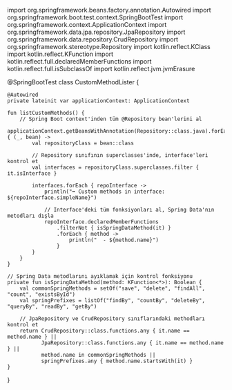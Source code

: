 import org.springframework.beans.factory.annotation.Autowired
import org.springframework.boot.test.context.SpringBootTest
import org.springframework.context.ApplicationContext
import org.springframework.data.jpa.repository.JpaRepository
import org.springframework.data.repository.CrudRepository
import org.springframework.stereotype.Repository
import kotlin.reflect.KClass
import kotlin.reflect.KFunction
import kotlin.reflect.full.declaredMemberFunctions
import kotlin.reflect.full.isSubclassOf
import kotlin.reflect.jvm.jvmErasure

@SpringBootTest
class CustomMethodLister {

    @Autowired
    private lateinit var applicationContext: ApplicationContext

    fun listCustomMethods() {
        // Spring Boot context'inden tüm @Repository bean'lerini al
        applicationContext.getBeansWithAnnotation(Repository::class.java).forEach { (_, bean) ->
            val repositoryClass = bean::class

            // Repository sınıfının superclasses'inde, interface'leri kontrol et
            val interfaces = repositoryClass.superclasses.filter { it.isInterface }

            interfaces.forEach { repoInterface ->
                println("➡️ Custom methods in interface: ${repoInterface.simpleName}")
                
                // Interface'deki tüm fonksiyonları al, Spring Data'nın metodları dışla
                repoInterface.declaredMemberFunctions
                    .filterNot { isSpringDataMethod(it) }
                    .forEach { method ->
                        println("  - ${method.name}")
                    }
            }
        }
    }

    // Spring Data metodlarını ayıklamak için kontrol fonksiyonu
    private fun isSpringDataMethod(method: KFunction<*>): Boolean {
        val commonSpringMethods = setOf("save", "delete", "findAll", "count", "existsById")
        val springPrefixes = listOf("findBy", "countBy", "deleteBy", "queryBy", "readBy", "getBy")

        // JpaRepository ve CrudRepository sınıflarındaki methodları kontrol et
        return CrudRepository::class.functions.any { it.name == method.name } ||
               JpaRepository::class.functions.any { it.name == method.name } ||
               method.name in commonSpringMethods ||
               springPrefixes.any { method.name.startsWith(it) }
    }
}
